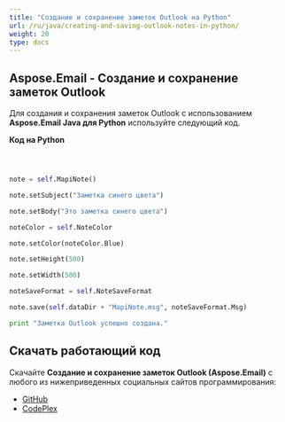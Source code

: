 ```yaml
---
title: "Создание и сохранение заметок Outlook на Python"
url: /ru/java/creating-and-saving-outlook-notes-in-python/
weight: 20
type: docs
---
```


## **Aspose.Email - Создание и сохранение заметок Outlook**
Для создания и сохранения заметок Outlook с использованием **Aspose.Email Java для Python** используйте следующий код.

**Код на Python**

```python



note = self.MapiNote()

note.setSubject("Заметка синего цвета")

note.setBody("Это заметка синего цвета")

noteColor = self.NoteColor

note.setColor(noteColor.Blue)

note.setHeight(500)

note.setWidth(500)

noteSaveFormat = self.NoteSaveFormat

note.save(self.dataDir + "MapiNote.msg", noteSaveFormat.Msg)

print "Заметка Outlook успешно создана."

```
## **Скачать работающий код**
Скачайте **Создание и сохранение заметок Outlook (Aspose.Email)** с любого из нижеприведенных социальных сайтов программирования:

- [GitHub](https://github.com/aspose-email/Aspose.Email-for-Java/releases/tag/Aspose.Email_Java_for_Python-v1.0)
- [CodePlex](http://asposeemailjavapython.codeplex.com/releases/)